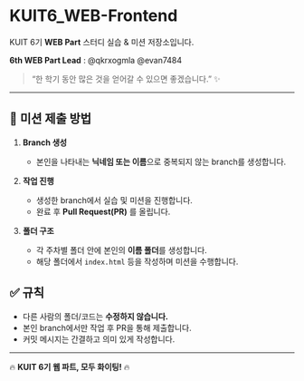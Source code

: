 # KUIT6_WEB-Frontend

KUIT 6기 **WEB Part** 스터디 실습 & 미션 저장소입니다.  

**6th WEB Part Lead** : @qkrxogmla @evan7484
> “한 학기 동안 많은 것을 얻어갈 수 있으면 좋겠습니다.” ✨  

---

## 📌 미션 제출 방법

1. **Branch 생성**  
   - 본인을 나타내는 **닉네임 또는 이름**으로 중복되지 않는 branch를 생성합니다.

2. **작업 진행**  
   - 생성한 branch에서 실습 및 미션을 진행합니다.  
   - 완료 후 **Pull Request(PR)** 를 올립니다.

3. **폴더 구조**  
   - 각 주차별 폴더 안에 본인의 **이름 폴더**를 생성합니다.  
   - 해당 폴더에서 `index.html` 등을 작성하며 미션을 수행합니다.

## ✅ 규칙

- 다른 사람의 폴더/코드는 **수정하지 않습니다.**
- 본인 branch에서만 작업 후 PR을 통해 제출합니다.
- 커밋 메시지는 간결하고 의미 있게 작성합니다.  

---

🔥 **KUIT 6기 웹 파트, 모두 화이팅!** 🔥
